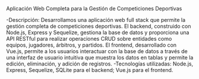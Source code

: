 Aplicación Web Completa para la Gestión de Competiciones Deportivas

-Descripción: Desarrollamos una aplicación web full stack que permite la gestión completa de competiciones deportivas. El backend, construido con Node.js, Express y Sequelize, gestiona la base de datos y proporciona una API RESTful para realizar operaciones CRUD sobre entidades como equipos, jugadores, árbitros, y partidos. El frontend, desarrollado con Vue.js, permite a los usuarios interactuar con la base de datos a través de una interfaz de usuario intuitiva que muestra los datos en tablas y permite la edición, eliminación, y adición de registros.
-Tecnologías utilizadas: Node.js, Express, Sequelize, SQLite para el backend; Vue.js para el frontend.
